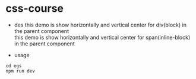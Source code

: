# css-course

- des
this demo is show horizontally and vertical center for div(block) in the parent component   
this demo is show horizontally and vertical center for span(inline-block) in the parent component   

- usage
```
cd egs
npm run dev
```